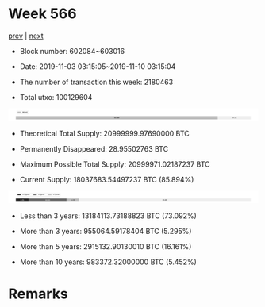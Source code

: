 # Week 566

[prev](week0565.md) | [next](week0567.md)

- Block number: 602084~603016

- Date: 2019-11-03 03:15:05~2019-11-10 03:15:04

- The number of transaction this week: 2180463

- Total utxo: 100129604

![](../images/mined_week0566.png)

- Theoretical Total Supply: 20999999.97690000 BTC

- Permanently Disappeared: 28.95502763 BTC

- Maximum Possible Total Supply: 20999971.02187237 BTC

- Current Supply: 18037683.54497237 BTC (85.894%)

![](../images/year_week0566.png)


- Less than 3 years: 13184113.73188823 BTC (73.092%)

- More than 3 years: 955064.59178404 BTC (5.295%)

- More than 5 years: 2915132.90130010 BTC (16.161%)

- More than 10 years: 983372.32000000 BTC (5.452%)

# Remarks

